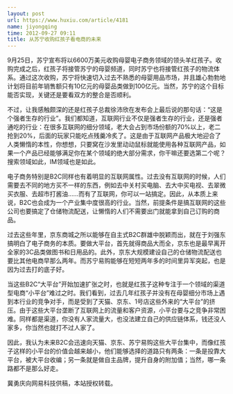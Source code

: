 ```yaml
---
layout: post
url: https://www.huxiu.com/article/4181
name: jiyongqing
time: 2012-09-27 09:11
title: 从苏宁收购红孩子看电商的未来
---
```

9月25日，苏宁宣布将以6600万美元收购母婴电子商务领域的领头羊红孩子。收购完成之后，红孩子将接管苏宁的母婴频道，同时苏宁也将接管红孩子的物流体系。通过这次收购，苏宁将快速切入过去不熟悉的母婴用品市场，并且雄心勃勃地计划将目前年销售额只有10亿元的母婴品类做到100亿元。当然，苏宁的这个目标能否实现，关键还是要看双方的整合是否顺利。

不过，让我感触颇深的还是红孩子总裁徐沛欣在发布会上最后说的那句话：“这是个强者生存的行业”。我们都知道，互联网行业不仅是强者生存的行业，还是强者通吃的行业：在很多互联网的细分领域，老大会占到市场份额的70%以上，老二抢到20%，后面的玩家只能吃点残羹冷炙了。这是由于互联网产品极大地迎合了人类懒惰的本性，你想想，只要窝在沙发里动动鼠标就能使用各种互联网产品，如果一个产品已经能够满足你在某个领域的绝大部分需求，你干嘛还要选第二个呢？搜索领域如此，IM领域也是如此。

电子商务特别是B2C同样也有着明显的互联网属性。过去没有互联网的时候，人们需要去不同的地方买不一样的东西，例如去中关村买电脑、去大中买电视、去翠微买衣服、去超市打酱油……而有了互联网，你可以一站搞定。因此，从本质上来说，B2C也会成为一个产业集中度很高的行业。当然，前提条件是搞互联网的这些公司也要搞定了仓储物流配送，让懒惰的人们不需要出门就能拿到自己订购的商品。

过去这些年里，京东商城之所以能够在自主式B2C群雄中脱颖而出，就在于刘强东搞明白了电子商务的本质。要做大平台，首先就得商品大而全，京东也是最早离开全家的3C品类做图书和日用品的。此外，京东大规模建设自己的仓储物流配送也要比其他电商早那么两年。而苏宁易购能够在短短两年多的时间里异军突起，也是因为过去打的底子好。

当这些B2C“大平台”开始加速扩张之时，也就是红孩子这种专注于一个领域的渠道型电商“小平台”难过之时。我们看到，过去几年红孩子并没有在母婴细分市场上遇到本行业的竞争对手，而是受到了天猫、京东、1号店这些外来的“大平台”的挤压。由于这些大平台垄断了互联网上的流量和客户资源，小平台要与之竞争非常困难。同样都是渠道，你没有人家流量大，也没法建立自己的供应链体系，钱还没人家多，你当然也就打不过人家了。

因此，我认为未来B2C会迅速向天猫、京东、苏宁易购这些大平台集中，而像红孩子这样的小平台的价值会越来越小，他们能够选择的道路只有两条：一条是投靠大平台，被大平台收编；另一条就是做自主品牌，提升自身的附加值；当然，哪一条路都不是那么好走。

冀勇庆向网易科技供稿，本站授权转载。

